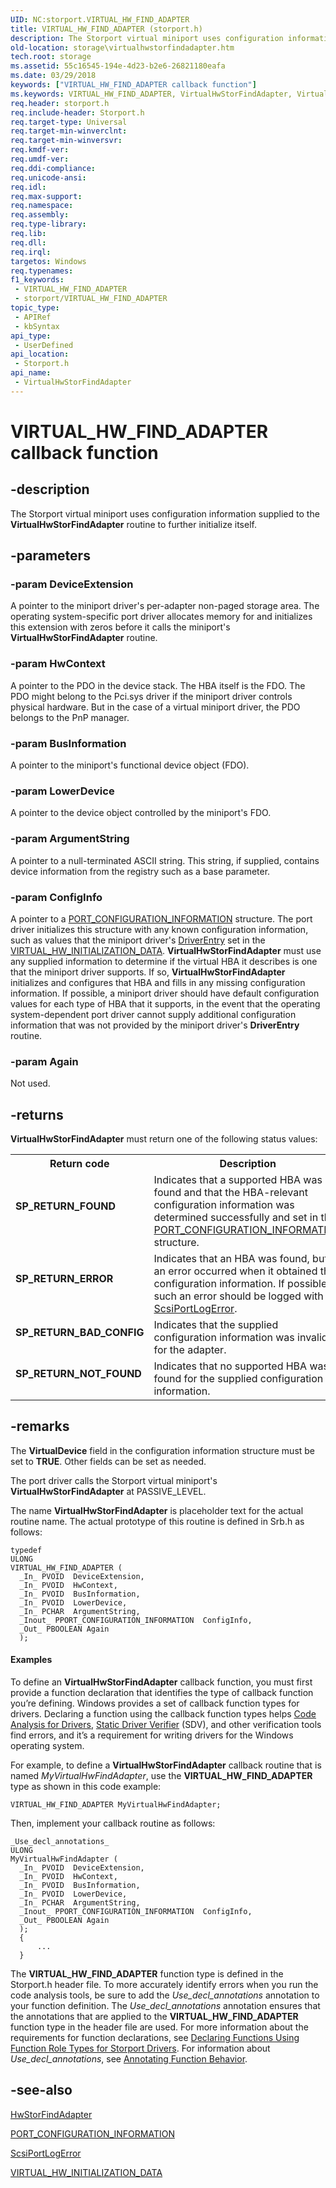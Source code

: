 ```yaml
---
UID: NC:storport.VIRTUAL_HW_FIND_ADAPTER
title: VIRTUAL_HW_FIND_ADAPTER (storport.h)
description: The Storport virtual miniport uses configuration information supplied to the VirtualHwStorFindAdapter routine to further initialize itself.
old-location: storage\virtualhwstorfindadapter.htm
tech.root: storage
ms.assetid: 55c16545-194e-4d23-b2e6-26821180eafa
ms.date: 03/29/2018
keywords: ["VIRTUAL_HW_FIND_ADAPTER callback function"]
ms.keywords: VIRTUAL_HW_FIND_ADAPTER, VirtualHwStorFindAdapter, VirtualHwStorFindAdapter routine [Storage Devices], storage.virtualhwstorfindadapter, storport/VirtualHwStorFindAdapter, storvmini_d41a0c2e-d224-4cfd-95e1-997b6a54904b.xml
req.header: storport.h
req.include-header: Storport.h
req.target-type: Universal
req.target-min-winverclnt: 
req.target-min-winversvr: 
req.kmdf-ver: 
req.umdf-ver: 
req.ddi-compliance: 
req.unicode-ansi: 
req.idl: 
req.max-support: 
req.namespace: 
req.assembly: 
req.type-library: 
req.lib: 
req.dll: 
req.irql: 
targetos: Windows
req.typenames: 
f1_keywords:
 - VIRTUAL_HW_FIND_ADAPTER
 - storport/VIRTUAL_HW_FIND_ADAPTER
topic_type:
 - APIRef
 - kbSyntax
api_type:
 - UserDefined
api_location:
 - Storport.h
api_name:
 - VirtualHwStorFindAdapter
---
```


# VIRTUAL_HW_FIND_ADAPTER callback function


## -description

The Storport virtual miniport uses configuration information supplied to the <b>VirtualHwStorFindAdapter</b> routine to further initialize itself.

## -parameters

### -param DeviceExtension

A pointer to the miniport driver's per-adapter non-paged storage area. The operating system-specific port driver allocates memory for and initializes this extension with zeros before it calls the miniport's <b>VirtualHwStorFindAdapter</b> routine.

### -param HwContext

A pointer to the PDO in the device stack. The HBA itself is the FDO. The PDO might belong to the Pci.sys driver if the miniport driver controls physical hardware. But in the case of a virtual miniport driver, the PDO belongs to the PnP manager.

### -param BusInformation

A pointer to the miniport's functional device object  (FDO).

### -param LowerDevice

A pointer to the device object controlled by the miniport's FDO.

### -param ArgumentString

A pointer to a null-terminated ASCII string. This string, if supplied, contains device information from the registry such as a base parameter.

### -param ConfigInfo

A pointer to a [PORT_CONFIGURATION_INFORMATION](./ns-storport-_port_configuration_information.md) structure. The port driver initializes this structure with any known configuration information, such as values that the miniport driver's [DriverEntry](/windows-hardware/drivers/storage/driverentry-of-ide-controller-minidriver) set in the [VIRTUAL_HW_INITIALIZATION_DATA](./ns-storport-_virtual_hw_initialization_data.md). **VirtualHwStorFindAdapter**  must use any supplied information to determine if the virtual HBA it describes is one that the miniport driver supports. If so, **VirtualHwStorFindAdapter** initializes and configures that HBA and fills in any missing configuration information. If possible, a miniport driver should have default configuration values for each type of HBA that it supports, in the event that the operating system-dependent port driver cannot supply additional configuration information that was not provided by the miniport driver's **DriverEntry** routine.

### -param Again

Not used.

## -returns

**VirtualHwStorFindAdapter** must return one of the following status values:

<table>
<tr>
<th>Return code</th>
<th>Description</th>
</tr>
<tr>
<td width="40%">
<dl>
<dt><b>SP_RETURN_FOUND</b></dt>
</dl>
</td>
<td width="60%">
Indicates that a supported HBA was found and that the HBA-relevant configuration information was determined successfully and set in the <a href="/windows-hardware/drivers/ddi/storport/ns-storport-_port_configuration_information">PORT_CONFIGURATION_INFORMATION</a> structure.

</td>
</tr>
<tr>
<td width="40%">
<dl>
<dt><b>SP_RETURN_ERROR</b></dt>
</dl>
</td>
<td width="60%">
Indicates that an HBA was found, but an error occurred when it obtained the configuration information. If possible, such an error should be logged with <a href="/windows-hardware/drivers/ddi/srb/nf-srb-scsiportlogerror">ScsiPortLogError</a>.

</td>
</tr>
<tr>
<td width="40%">
<dl>
<dt><b>SP_RETURN_BAD_CONFIG</b></dt>
</dl>
</td>
<td width="60%">
Indicates that the supplied configuration information was invalid for the adapter.

</td>
</tr>
<tr>
<td width="40%">
<dl>
<dt><b>SP_RETURN_NOT_FOUND</b></dt>
</dl>
</td>
<td width="60%">
Indicates that no supported HBA was found for the supplied configuration information.

</td>
</tr>
</table>

## -remarks

The <b>VirtualDevice</b> field in the configuration information structure must be set to <b>TRUE</b>. Other fields can be set as needed.

The port driver calls the Storport virtual miniport's <b>VirtualHwStorFindAdapter</b> at PASSIVE_LEVEL.

The name <b>VirtualHwStorFindAdapter</b> is placeholder text for the actual routine name. The actual prototype of this routine is defined in Srb.h as follows:


```
typedef
ULONG
VIRTUAL_HW_FIND_ADAPTER (
  _In_ PVOID  DeviceExtension,
  _In_ PVOID  HwContext,
  _In_ PVOID  BusInformation,
  _In_ PVOID  LowerDevice,
  _In_ PCHAR  ArgumentString,
  _Inout_ PPORT_CONFIGURATION_INFORMATION  ConfigInfo,
  _Out_ PBOOLEAN Again
  );
```


#### Examples

To define an <b>VirtualHwStorFindAdapter</b> callback function, you must first provide a function declaration that identifies the type of callback function you’re defining. Windows provides a set of callback function types for drivers. Declaring a function using the callback function types helps <a href="/windows-hardware/drivers/devtest/code-analysis-for-drivers">Code Analysis for Drivers</a>, <a href="/windows-hardware/drivers/devtest/static-driver-verifier">Static Driver Verifier</a> (SDV), and other verification tools find errors, and it’s a requirement for writing drivers for the Windows operating system.

 For example, to define a <b>VirtualHwStorFindAdapter</b> callback routine that is named <i>MyVirtualHwFindAdapter</i>, use the <b>VIRTUAL_HW_FIND_ADAPTER</b> type as shown in this code example:


```
VIRTUAL_HW_FIND_ADAPTER MyVirtualHwFindAdapter;
```

Then, implement your callback routine as follows:


```
_Use_decl_annotations_
ULONG
MyVirtualHwFindAdapter (
  _In_ PVOID  DeviceExtension,
  _In_ PVOID  HwContext,
  _In_ PVOID  BusInformation,
  _In_ PVOID  LowerDevice,
  _In_ PCHAR  ArgumentString,
  _Inout_ PPORT_CONFIGURATION_INFORMATION  ConfigInfo,
  _Out_ PBOOLEAN Again
  );
  {
      ...
  }
```

The <b>VIRTUAL_HW_FIND_ADAPTER</b> function type is defined in the Storport.h header file. To more accurately identify errors when you run the code analysis tools, be sure to add the _Use_decl_annotations_ annotation to your function definition. The _Use_decl_annotations_ annotation ensures that the annotations that are applied to the <b>VIRTUAL_HW_FIND_ADAPTER</b> function type in the header file are used. For more information about the requirements for function declarations, see <a href="/windows-hardware/drivers/devtest/declaring-functions-by-using-function-role-types-for-storport-drivers">Declaring Functions Using Function Role Types for Storport Drivers</a>. For information about _Use_decl_annotations_, see <a href="/visualstudio/code-quality/annotating-function-behavior?view=vs-2015">Annotating Function Behavior</a>.

## -see-also

<a href="/windows-hardware/drivers/ddi/storport/nc-storport-hw_find_adapter">HwStorFindAdapter</a>



<a href="/windows-hardware/drivers/ddi/storport/ns-storport-_port_configuration_information">PORT_CONFIGURATION_INFORMATION</a>



<a href="/windows-hardware/drivers/ddi/srb/nf-srb-scsiportlogerror">ScsiPortLogError</a>



<a href="/windows-hardware/drivers/ddi/storport/ns-storport-_virtual_hw_initialization_data">VIRTUAL_HW_INITIALIZATION_DATA</a>